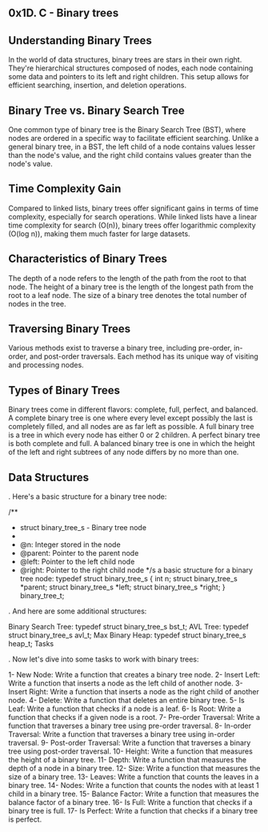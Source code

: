 0x1D. C - Binary trees
-------------------------------------------------------------------------------------------------


 Understanding Binary Trees
-------------------------------------------------------------------------------------------------

In the world of data structures, binary trees are stars in their own right. They're hierarchical structures composed of nodes, each node containing some data and pointers to its left and right children. This setup allows for efficient searching, insertion, and deletion operations.

 Binary Tree vs. Binary Search Tree
------------------------------------------------------------------------------------------------
One common type of binary tree is the Binary Search Tree (BST), where nodes are ordered in a specific way to facilitate efficient searching. Unlike a general binary tree, in a BST, the left child of a node contains values lesser than the node's value, and the right child contains values greater than the node's value.

 Time Complexity Gain
-------------------------------------------------------------------------------------------------
Compared to linked lists, binary trees offer significant gains in terms of time complexity, especially for search operations. While linked lists have a linear time complexity for search (O(n)), binary trees offer logarithmic complexity (O(log n)), making them much faster for large datasets.

 Characteristics of Binary Trees
-------------------------------------------------------------------------------------------------
The depth of a node refers to the length of the path from the root to that node. The height of a binary tree is the length of the longest path from the root to a leaf node. The size of a binary tree denotes the total number of nodes in the tree.

 Traversing Binary Trees
-------------------------------------------------------------------------------------------------
Various methods exist to traverse a binary tree, including pre-order, in-order, and post-order traversals. Each method has its unique way of visiting and processing nodes.

 Types of Binary Trees
-------------------------------------------------------------------------------------------------
Binary trees come in different flavors: complete, full, perfect, and balanced. A complete binary tree is one where every level except possibly the last is completely filled, and all nodes are as far left as possible. A full binary tree is a tree in which every node has either 0 or 2 children. A perfect binary tree is both complete and full. A balanced binary tree is one in which the height of the left and right subtrees of any node differs by no more than one.

 Data Structures
-------------------------------------------------------------------------------------------------
. Here's a basic structure for a binary tree node:

/**
* struct binary_tree_s - Binary tree node
*
* @n: Integer stored in the node
* @parent: Pointer to the parent node
* @left: Pointer to the left child node
* @right: Pointer to the right child node
*/s a basic structure for a binary tree node:
typedef struct binary_tree_s {
    int n;
    struct binary_tree_s *parent;
    struct binary_tree_s *left;
    struct binary_tree_s *right;
} binary_tree_t;

. And here are some additional structures:

Binary Search Tree: typedef struct binary_tree_s bst_t;
AVL Tree: typedef struct binary_tree_s avl_t;
Max Binary Heap: typedef struct binary_tree_s heap_t;
Tasks

. Now let's dive into some tasks to work with binary trees:

1- New Node: Write a function that creates a binary tree node.
2- Insert Left: Write a function that inserts a node as the left child of another node.
3- Insert Right: Write a function that inserts a node as the right child of another node.
4- Delete: Write a function that deletes an entire binary tree.
5- Is Leaf: Write a function that checks if a node is a leaf.
6- Is Root: Write a function that checks if a given node is a root.
7- Pre-order Traversal: Write a function that traverses a binary tree using pre-order traversal.
8- In-order Traversal: Write a function that traverses a binary tree using in-order traversal.
9- Post-order Traversal: Write a function that traverses a binary tree using post-order traversal.
10- Height: Write a function that measures the height of a binary tree.
11- Depth: Write a function that measures the depth of a node in a binary tree.
12- Size: Write a function that measures the size of a binary tree.
13- Leaves: Write a function that counts the leaves in a binary tree.
14- Nodes: Write a function that counts the nodes with at least 1 child in a binary tree.
15- Balance Factor: Write a function that measures the balance factor of a binary tree.
16- Is Full: Write a function that checks if a binary tree is full.
17- Is Perfect: Write a function that checks if a binary tree is perfect.
